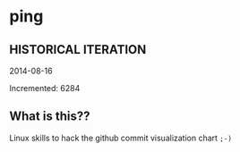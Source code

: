 # ping

## HISTORICAL ITERATION
2014-08-16

Incremented: 6284

## What is this?? 
Linux skills to hack the github commit visualization chart `;-)`
